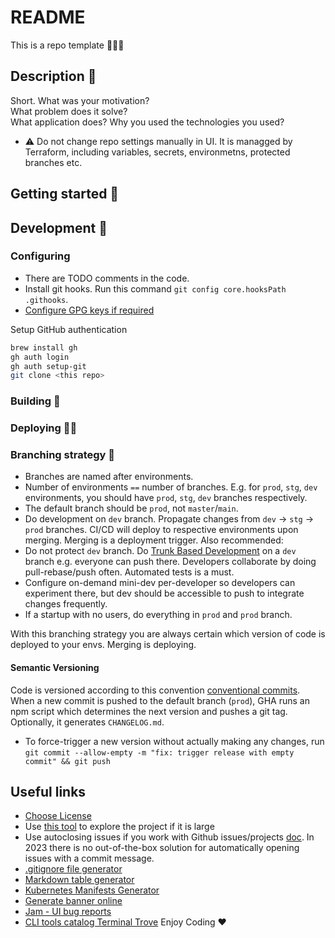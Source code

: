 # README
This is a repo template 👨🏼‍🔬

## Description 🤝

Short.
What was your motivation?  
What problem does it solve?  
What application does?
Why you used the technologies you used?

* ⚠️ Do not change repo settings manually in UI. It is managged by Terraform, including variables, secrets, environmetns, protected branches etc.  
## Getting started 🚀

##  Development 🐙

### Configuring

- There are TODO comments in the code.
- Install git hooks. Run this command `git config core.hooksPath .githooks`.
- [Configure GPG keys if required](doc/GPG-KEYS.md)

Setup GitHub authentication

```bash
brew install gh
gh auth login
gh auth setup-git
git clone <this repo>
```

### Building 🧱

### Deploying 🏋🏼

### Branching strategy 🚨

- Branches are named after environments.
- Number of environments `==` number of branches. E.g. for `prod`, `stg`, `dev` environments, you should have `prod`, `stg`, `dev` branches respectively.
- The default branch should be `prod`, not `master`/`main`.
- Do development on `dev` branch. Propagate changes from `dev` -> `stg` -> `prod` branches. CI/CD will deploy to respective environments upon merging. Merging is a deployment trigger.
  Also recommended:
- Do not protect `dev` branch. Do [Trunk Based Development](https://www.youtube.com/watch?v=v4Ijkq6Myfc) on a `dev` branch e.g. everyone can push there. Developers collaborate by doing pull-rebase/push often. Automated tests is a must.
- Configure on-demand mini-dev per-developer so developers can experiment there, but dev should be accessible to push to integrate changes frequently.
- If a startup with no users, do everything in `prod` and `prod` branch.

With this branching strategy you are always certain which version of code is deployed to your envs.
Merging is deploying.

#### Semantic Versioning

Code is versioned according to this convention [conventional commits](https://www.conventionalcommits.org/en/v1.0.0/#summary).  
When a new commit is pushed to the default branch (`prod`), GHA runs an npm script which determines the next version and pushes a git tag. Optionally, it generates `CHANGELOG.md`.

- To force-trigger a new version without actually making any changes, run `git commit --allow-empty -m "fix: trigger release with empty commit" && git push`

## Useful links

- [Choose License](https://choosealicense.com/)
- Use [this tool](https://githubnext.com/projects/repo-visualization/) to explore the project if it is large
- Use autoclosing issues if you work with Github issues/projects [doc](https://docs.github.com/en/issues/tracking-your-work-with-issues/using-issues/linking-a-pull-request-to-an-issue#linking-a-pull-request-to-an-issue-using-a-keyword). In 2023 there is no out-of-the-box solution for automatically opening issues with a commit message.
- [.gitignore file generator](https://www.toptal.com/developers/gitignore/)
- [Markdown table generator](https://www.tablesgenerator.com/markdown_tables)
- [Kubernetes Manifests Generator](https://k8syaml.com/)
- [Generate banner online](https://manytools.org/hacker-tools/ascii-banner/)
- [Jam - UI bug reports](https://jam.dev/)
- [CLI tools catalog Terminal Trove](https://terminaltrove.com/)
  Enjoy Coding ❤
